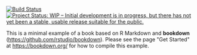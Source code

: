 [![Build Status](https://travis-ci.com/rstudio4edu/rstudio4edu-book.svg?branch=master)](https://travis-ci.com/rstudio4edu/rstudio4edu-book)
[![Project Status: WIP – Initial development is in progress, but there has not yet been a stable, usable release suitable for the public.](https://www.repostatus.org/badges/latest/wip.svg)](https://www.repostatus.org/#wip)


This is a minimal example of a book based on R Markdown and **bookdown** (https://github.com/rstudio/bookdown). Please see the page "Get Started" at https://bookdown.org/ for how to compile this example.
